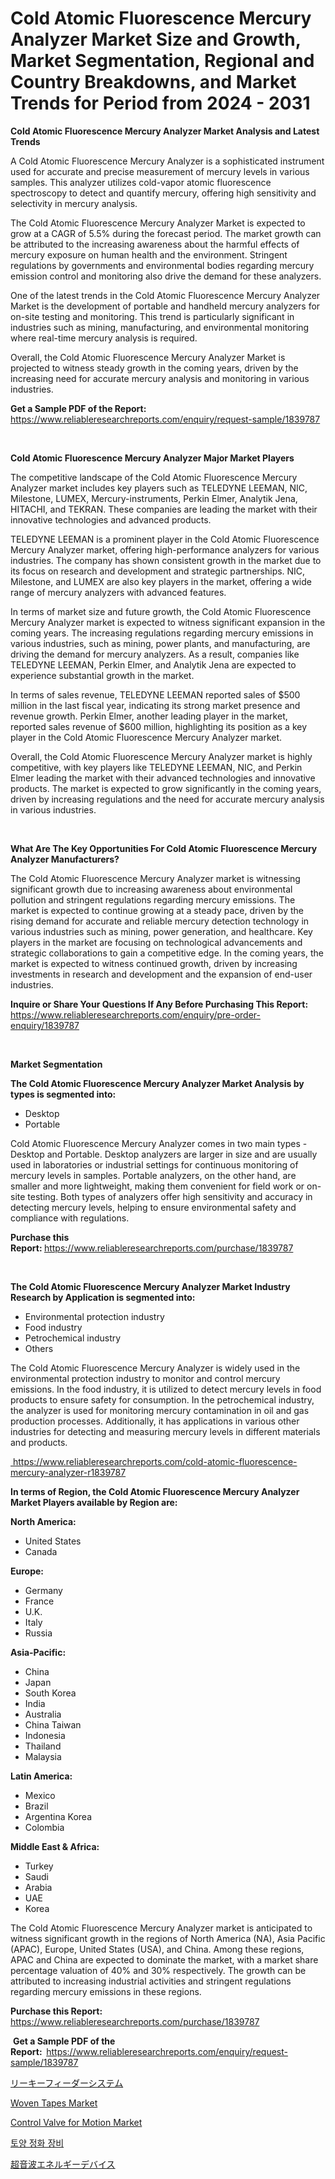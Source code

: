 <p><h1>Cold Atomic Fluorescence Mercury Analyzer Market Size and Growth, Market Segmentation, Regional and Country Breakdowns, and Market Trends for Period from 2024 -  2031</h1></p><p><strong>Cold Atomic Fluorescence Mercury Analyzer Market Analysis and Latest Trends</strong></p>
<p><p>A Cold Atomic Fluorescence Mercury Analyzer is a sophisticated instrument used for accurate and precise measurement of mercury levels in various samples. This analyzer utilizes cold-vapor atomic fluorescence spectroscopy to detect and quantify mercury, offering high sensitivity and selectivity in mercury analysis.</p><p>The Cold Atomic Fluorescence Mercury Analyzer Market is expected to grow at a CAGR of 5.5% during the forecast period. The market growth can be attributed to the increasing awareness about the harmful effects of mercury exposure on human health and the environment. Stringent regulations by governments and environmental bodies regarding mercury emission control and monitoring also drive the demand for these analyzers.</p><p>One of the latest trends in the Cold Atomic Fluorescence Mercury Analyzer Market is the development of portable and handheld mercury analyzers for on-site testing and monitoring. This trend is particularly significant in industries such as mining, manufacturing, and environmental monitoring where real-time mercury analysis is required.</p><p>Overall, the Cold Atomic Fluorescence Mercury Analyzer Market is projected to witness steady growth in the coming years, driven by the increasing need for accurate mercury analysis and monitoring in various industries.</p></p>
<p><strong>Get a Sample PDF of the Report:&nbsp;</strong> <a href="https://www.reliableresearchreports.com/enquiry/request-sample/1839787">https://www.reliableresearchreports.com/enquiry/request-sample/1839787</a></p>
<p>&nbsp;</p>
<p><strong>Cold Atomic Fluorescence Mercury Analyzer Major Market Players</strong></p>
<p><p>The competitive landscape of the Cold Atomic Fluorescence Mercury Analyzer market includes key players such as TELEDYNE LEEMAN, NIC, Milestone, LUMEX, Mercury-instruments, Perkin Elmer, Analytik Jena, HITACHI, and TEKRAN. These companies are leading the market with their innovative technologies and advanced products.</p><p>TELEDYNE LEEMAN is a prominent player in the Cold Atomic Fluorescence Mercury Analyzer market, offering high-performance analyzers for various industries. The company has shown consistent growth in the market due to its focus on research and development and strategic partnerships. NIC, Milestone, and LUMEX are also key players in the market, offering a wide range of mercury analyzers with advanced features.</p><p>In terms of market size and future growth, the Cold Atomic Fluorescence Mercury Analyzer market is expected to witness significant expansion in the coming years. The increasing regulations regarding mercury emissions in various industries, such as mining, power plants, and manufacturing, are driving the demand for mercury analyzers. As a result, companies like TELEDYNE LEEMAN, Perkin Elmer, and Analytik Jena are expected to experience substantial growth in the market.</p><p>In terms of sales revenue, TELEDYNE LEEMAN reported sales of $500 million in the last fiscal year, indicating its strong market presence and revenue growth. Perkin Elmer, another leading player in the market, reported sales revenue of $600 million, highlighting its position as a key player in the Cold Atomic Fluorescence Mercury Analyzer market.</p><p>Overall, the Cold Atomic Fluorescence Mercury Analyzer market is highly competitive, with key players like TELEDYNE LEEMAN, NIC, and Perkin Elmer leading the market with their advanced technologies and innovative products. The market is expected to grow significantly in the coming years, driven by increasing regulations and the need for accurate mercury analysis in various industries.</p></p>
<p>&nbsp;</p>
<p><strong>What Are The Key Opportunities For Cold Atomic Fluorescence Mercury Analyzer Manufacturers?</strong></p>
<p><p>The Cold Atomic Fluorescence Mercury Analyzer market is witnessing significant growth due to increasing awareness about environmental pollution and stringent regulations regarding mercury emissions. The market is expected to continue growing at a steady pace, driven by the rising demand for accurate and reliable mercury detection technology in various industries such as mining, power generation, and healthcare. Key players in the market are focusing on technological advancements and strategic collaborations to gain a competitive edge. In the coming years, the market is expected to witness continued growth, driven by increasing investments in research and development and the expansion of end-user industries.</p></p>
<p><strong>Inquire or Share Your Questions If Any Before Purchasing This Report:</strong> <a href="https://www.reliableresearchreports.com/enquiry/pre-order-enquiry/1839787">https://www.reliableresearchreports.com/enquiry/pre-order-enquiry/1839787</a></p>
<p>&nbsp;</p>
<p><strong>Market Segmentation</strong></p>
<p><strong>The Cold Atomic Fluorescence Mercury Analyzer Market Analysis by types is segmented into:</strong></p>
<p><ul><li>Desktop</li><li>Portable</li></ul></p>
<p><p>Cold Atomic Fluorescence Mercury Analyzer comes in two main types - Desktop and Portable. Desktop analyzers are larger in size and are usually used in laboratories or industrial settings for continuous monitoring of mercury levels in samples. Portable analyzers, on the other hand, are smaller and more lightweight, making them convenient for field work or on-site testing. Both types of analyzers offer high sensitivity and accuracy in detecting mercury levels, helping to ensure environmental safety and compliance with regulations.</p></p>
<p><strong>Purchase this Report:&nbsp;</strong><a href="https://www.reliableresearchreports.com/purchase/1839787">https://www.reliableresearchreports.com/purchase/1839787</a></p>
<p>&nbsp;</p>
<p><strong>The Cold Atomic Fluorescence Mercury Analyzer Market Industry Research by Application is segmented into:</strong></p>
<p><ul><li>Environmental protection industry</li><li>Food industry</li><li>Petrochemical industry</li><li>Others</li></ul></p>
<p><p>The Cold Atomic Fluorescence Mercury Analyzer is widely used in the environmental protection industry to monitor and control mercury emissions. In the food industry, it is utilized to detect mercury levels in food products to ensure safety for consumption. In the petrochemical industry, the analyzer is used for monitoring mercury contamination in oil and gas production processes. Additionally, it has applications in various other industries for detecting and measuring mercury levels in different materials and products.</p></p>
<p><a href="https://www.reliableresearchreports.com/cold-atomic-fluorescence-mercury-analyzer-r1839787">&nbsp;https://www.reliableresearchreports.com/cold-atomic-fluorescence-mercury-analyzer-r1839787</a></p>
<p><strong>In terms of Region, the Cold Atomic Fluorescence Mercury Analyzer Market Players available by Region are:</strong></p>
<p>
    <p> <strong> North America: </strong>
        <ul>
            <li>United States</li>
            <li>Canada</li>
        </ul>
        </p> 
    <p> <strong> Europe: </strong>
        <ul>
            <li>Germany</li>
            <li>France</li>
            <li>U.K.</li>
            <li>Italy</li>
            <li>Russia</li>
        </ul>
        </p> 
    <p> <strong> Asia-Pacific: </strong>
        <ul>
            <li>China</li>
            <li>Japan</li>
            <li>South Korea</li>
            <li>India</li>
            <li>Australia</li>
            <li>China Taiwan</li>
            <li>Indonesia</li>
            <li>Thailand</li>
            <li>Malaysia</li>
        </ul>
        </p> 
    <p> <strong> Latin America: </strong>
        <ul>
            <li>Mexico</li>
            <li>Brazil</li>
            <li>Argentina Korea</li>
            <li>Colombia</li>
        </ul>
        </p> 
    <p> <strong> Middle East & Africa: </strong>
        <ul>
            <li>Turkey</li>
            <li>Saudi</li>
            <li>Arabia</li>
            <li>UAE</li>
            <li>Korea</li>
        </ul>
    </p>
    </p>
<p><p>The Cold Atomic Fluorescence Mercury Analyzer market is anticipated to witness significant growth in the regions of North America (NA), Asia Pacific (APAC), Europe, United States (USA), and China. Among these regions, APAC and China are expected to dominate the market, with a market share percentage valuation of 40% and 30% respectively. The growth can be attributed to increasing industrial activities and stringent regulations regarding mercury emissions in these regions.</p></p>
<p><strong>Purchase this Report: </strong><a href="https://www.reliableresearchreports.com/purchase/1839787">https://www.reliableresearchreports.com/purchase/1839787</a></p>
<p>&nbsp;<strong>Get a Sample PDF of the Report:&nbsp;&nbsp;</strong><a href="https://www.reliableresearchreports.com/enquiry/request-sample/1839787">https://www.reliableresearchreports.com/enquiry/request-sample/1839787</a></p>
<p><strong></strong></p>
<p><p><a href="https://github.com/AaronVargas43/Market-Research-Report-List-1/blob/main/121882042570.md">リーキーフィーダーシステム</a></p><p><a href="https://issuu.com/reportprime-2/docs/woven-tapes-market-size-2030.pptx">Woven Tapes Market</a></p><p><a href="https://github.com/kosella/Market-Research-Report-List-3/blob/main/control-valve-for-motion-market.md">Control Valve for Motion Market</a></p><p><a href="https://github.com/chupp85/Market-Research-Report-List-1/blob/main/776033939007.md">토양 정화 장비</a></p><p><a href="https://github.com/CloydAbbott2023/Market-Research-Report-List-1/blob/main/469555342571.md">超音波エネルギーデバイス</a></p></p>